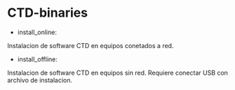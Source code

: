 # CTD-binaries

- install_online:
  
Instalacion de software CTD en equipos conetados a red. 

- install_offline:

Instalacion de software CTD en equipos sin red. Requiere conectar USB con archivo de instalacion.
